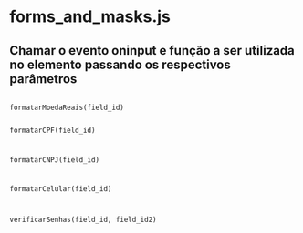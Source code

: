 # forms_and_masks.js

## Chamar o evento oninput e função a ser utilizada no elemento passando os respectivos parâmetros

<code>
formatarMoedaReais(field_id)

formatarCPF(field_id)

formatarCNPJ(field_id)

formatarCelular(field_id)

verificarSenhas(field_id, field_id2)
</code>
